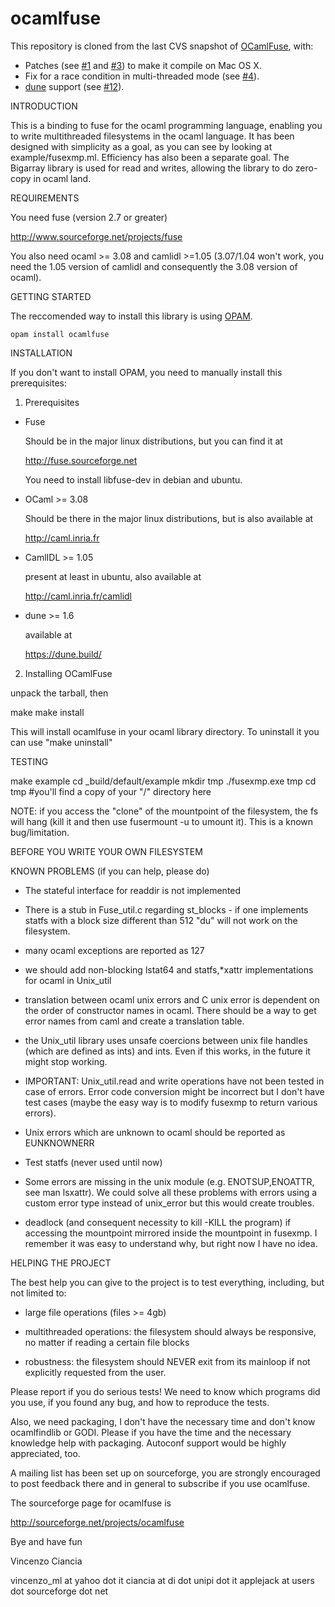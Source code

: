 ocamlfuse
=========

This repository is cloned from the last CVS snapshot of
[OCamlFuse](http://sourceforge.net/projects/ocamlfuse/), with:
* Patches (see [#1](https://github.com/astrada/ocamlfuse/pull/1) and [#3](https://github.com/astrada/ocamlfuse/pull/3)) to make it compile on Mac OS X.
* Fix for a race condition in multi-threaded mode (see [#4](https://github.com/astrada/ocamlfuse/issue/4)).
* [dune](https://github.com/ocaml/dune) support (see [#12](https://github.com/astrada/ocamlfuse/pull/12)).

INTRODUCTION

This is a binding to fuse for the ocaml programming language, enabling
you to write multithreaded filesystems in the ocaml language. It has
been designed with simplicity as a goal, as you can see by looking at
example/fusexmp.ml. Efficiency has also been a separate goal. The
Bigarray library is used for read and writes, allowing the library to
do zero-copy in ocaml land.

REQUIREMENTS

You need fuse (version 2.7 or greater)

http://www.sourceforge.net/projects/fuse

You also need ocaml >= 3.08 and camlidl >=1.05 (3.07/1.04 won't work,
you need the 1.05 version of camlidl and consequently the 3.08 version
of ocaml).

GETTING STARTED

The reccomended way to install this library is using
[OPAM](http://opam.ocaml.org/).

    opam install ocamlfuse


INSTALLATION

If you don't want to install OPAM, you need to manually install this
prerequisites:

1) Prerequisites

- Fuse

  Should be in the major linux distributions, but you can find it at

  http://fuse.sourceforge.net

  You need to install libfuse-dev in debian and ubuntu.

- OCaml >= 3.08

  Should be there in the major linux distributions, but is also available at

  http://caml.inria.fr

- CamlIDL >= 1.05

  present at least in ubuntu, also available at

  http://caml.inria.fr/camlidl

- dune >= 1.6

  available at
  
  https://dune.build/

2) Installing OCamlFuse

  unpack the tarball, then

  make
  make install

  This will install ocamlfuse in your ocaml library directory. To uninstall
  it you can use "make uninstall"

TESTING

make example
cd _build/default/example
mkdir tmp
./fusexmp.exe tmp
cd tmp #you'll find a copy of your "/" directory here

NOTE: if you access the "clone" of the mountpoint of the filesystem, the fs will hang (kill it and then use fusermount -u to umount it). This is a known bug/limitation.

BEFORE YOU WRITE YOUR OWN FILESYSTEM

KNOWN PROBLEMS (if you can help, please do)

- The stateful interface for readdir is not implemented

- There is a stub in Fuse_util.c regarding st_blocks - if one
  implements statfs with a block size different
  than 512 "du" will not work on the filesystem.

- many ocaml exceptions are reported as 127

- we should add non-blocking lstat64 and statfs,*xattr implementations for
  ocaml in Unix_util

- translation between ocaml unix errors and C unix error is dependent
  on the order of constructor names in ocaml. There should be a way to
  get error names from caml and create a translation table.

- the Unix_util library uses unsafe coercions between unix file
  handles (which are defined as ints) and ints. Even if this works, in
  the future it might stop working.

- IMPORTANT: Unix_util.read and write operations have not been tested
  in case of errors. Error code conversion might be incorrect but I
  don't have test cases (maybe the easy way is to modify fusexmp to
  return various errors).

- Unix errors which are unknown to ocaml should be reported as EUNKNOWNERR

- Test statfs (never used until now)

- Some errors are missing in the unix module (e.g. ENOTSUP,ENOATTR,
  see man lsxattr). We could solve all these problems with errors using
  a custom error type instead of unix_error but this would create
  troubles.

- deadlock (and consequent necessity to kill -KILL the program) if
  accessing the mountpoint mirrored inside the mountpoint in
  fusexmp. I remember it was easy to understand why, but right now I
  have no idea.

HELPING THE PROJECT

The best help you can give to the project is to test everything,
including, but not limited to:

- large file operations (files >= 4gb)

- multithreaded operations: the filesystem should always be responsive,
  no matter if reading a certain file blocks

- robustness: the filesystem should NEVER exit from its mainloop if not
  explicitly requested from the user.

Please report if you do serious tests! We need to know which programs
did you use, if you found any bug, and how to reproduce the tests.

Also, we need packaging, I don't have the necessary time and don't know
ocamlfindlib or GODI. Please if you have the time and the necessary
knowledge help with packaging. Autoconf support would be highly appreciated,
too.

 A mailing list has been set up on sourceforge, you are strongly
encouraged to post feedback there and in general to subscribe if you use ocamlfuse.

The sourceforge page for ocamlfuse is

http://sourceforge.net/projects/ocamlfuse

Bye and have fun

Vincenzo Ciancia

vincenzo_ml at yahoo dot it
ciancia at di dot unipi dot it
applejack at users dot sourceforge dot net
